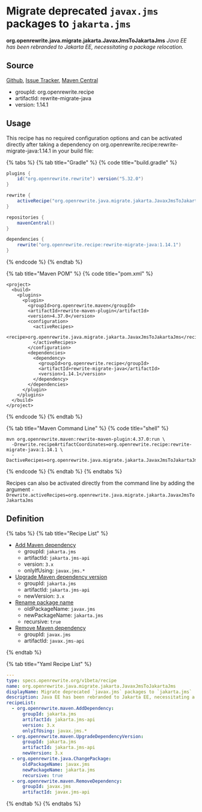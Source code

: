 # Migrate deprecated `javax.jms` packages to `jakarta.jms`

**org.openrewrite.java.migrate.jakarta.JavaxJmsToJakartaJms**
_Java EE has been rebranded to Jakarta EE, necessitating a package relocation._

## Source

[Github](https://github.com/openrewrite/rewrite-migrate-java), [Issue Tracker](https://github.com/openrewrite/rewrite-migrate-java/issues), [Maven Central](https://search.maven.org/artifact/org.openrewrite.recipe/rewrite-migrate-java/1.14.1/jar)

* groupId: org.openrewrite.recipe
* artifactId: rewrite-migrate-java
* version: 1.14.1


## Usage

This recipe has no required configuration options and can be activated directly after taking a dependency on org.openrewrite.recipe:rewrite-migrate-java:1.14.1 in your build file:

{% tabs %}
{% tab title="Gradle" %}
{% code title="build.gradle" %}
```groovy
plugins {
    id("org.openrewrite.rewrite") version("5.32.0")
}

rewrite {
    activeRecipe("org.openrewrite.java.migrate.jakarta.JavaxJmsToJakartaJms")
}

repositories {
    mavenCentral()
}

dependencies {
    rewrite("org.openrewrite.recipe:rewrite-migrate-java:1.14.1")
}
```
{% endcode %}
{% endtab %}

{% tab title="Maven POM" %}
{% code title="pom.xml" %}
```markup
<project>
  <build>
    <plugins>
      <plugin>
        <groupId>org.openrewrite.maven</groupId>
        <artifactId>rewrite-maven-plugin</artifactId>
        <version>4.37.0</version>
        <configuration>
          <activeRecipes>
            <recipe>org.openrewrite.java.migrate.jakarta.JavaxJmsToJakartaJms</recipe>
          </activeRecipes>
        </configuration>
        <dependencies>
          <dependency>
            <groupId>org.openrewrite.recipe</groupId>
            <artifactId>rewrite-migrate-java</artifactId>
            <version>1.14.1</version>
          </dependency>
        </dependencies>
      </plugin>
    </plugins>
  </build>
</project>
```
{% endcode %}
{% endtab %}

{% tab title="Maven Command Line" %}
{% code title="shell" %}
```shell
mvn org.openrewrite.maven:rewrite-maven-plugin:4.37.0:run \
  -Drewrite.recipeArtifactCoordinates=org.openrewrite.recipe:rewrite-migrate-java:1.14.1 \
  -DactiveRecipes=org.openrewrite.java.migrate.jakarta.JavaxJmsToJakartaJms
```
{% endcode %}
{% endtab %}
{% endtabs %}

Recipes can also be activated directly from the command line by adding the argument `-Drewrite.activeRecipes=org.openrewrite.java.migrate.jakarta.JavaxJmsToJakartaJms`

## Definition

{% tabs %}
{% tab title="Recipe List" %}
* [Add Maven dependency](../../../maven/adddependency.md)
  * groupId: `jakarta.jms`
  * artifactId: `jakarta.jms-api`
  * version: `3.x`
  * onlyIfUsing: `javax.jms.*`
* [Upgrade Maven dependency version](../../../maven/upgradedependencyversion.md)
  * groupId: `jakarta.jms`
  * artifactId: `jakarta.jms-api`
  * newVersion: `3.x`
* [Rename package name](../../../java/changepackage.md)
  * oldPackageName: `javax.jms`
  * newPackageName: `jakarta.jms`
  * recursive: `true`
* [Remove Maven dependency](../../../maven/removedependency.md)
  * groupId: `javax.jms`
  * artifactId: `javax.jms-api`

{% endtab %}

{% tab title="Yaml Recipe List" %}
```yaml
---
type: specs.openrewrite.org/v1beta/recipe
name: org.openrewrite.java.migrate.jakarta.JavaxJmsToJakartaJms
displayName: Migrate deprecated `javax.jms` packages to `jakarta.jms`
description: Java EE has been rebranded to Jakarta EE, necessitating a package relocation.
recipeList:
  - org.openrewrite.maven.AddDependency:
      groupId: jakarta.jms
      artifactId: jakarta.jms-api
      version: 3.x
      onlyIfUsing: javax.jms.*
  - org.openrewrite.maven.UpgradeDependencyVersion:
      groupId: jakarta.jms
      artifactId: jakarta.jms-api
      newVersion: 3.x
  - org.openrewrite.java.ChangePackage:
      oldPackageName: javax.jms
      newPackageName: jakarta.jms
      recursive: true
  - org.openrewrite.maven.RemoveDependency:
      groupId: javax.jms
      artifactId: javax.jms-api

```
{% endtab %}
{% endtabs %}
